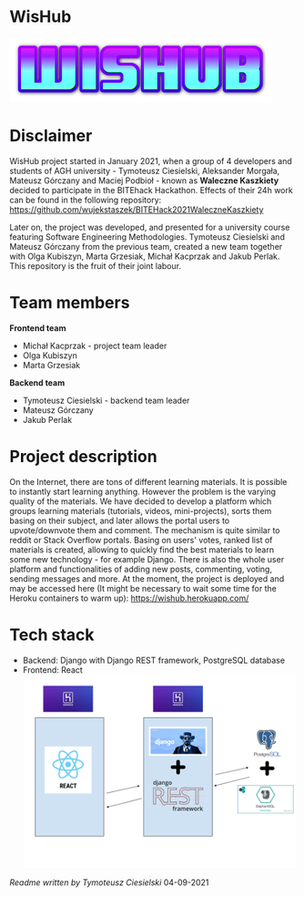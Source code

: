 # WisHub
![](client/src/icons/logo.png)

# Disclaimer
WisHub project started in January 2021, when a group of 4 developers and students of AGH university - Tymoteusz Ciesielski, Aleksander Morgała, Mateusz Górczany
and Maciej Podbioł - known as **Waleczne Kaszkiety** decided to participate in the BITEhack Hackathon.
Effects of their 24h work can be found in the following repository:
https://github.com/wujekstaszek/BITEHack2021WaleczneKaszkiety

Later on, the project was developed, and presented for a university course
featuring Software Engineering Methodologies.
Tymoteusz Ciesielski and Mateusz Górczany from the previous team, created a new team
together with Olga Kubiszyn, Marta Grzesiak, Michał Kacprzak and Jakub Perlak.
This repository is the fruit of their joint labour.

# Team members
**Frontend team**
- Michał Kacprzak - project team leader
- Olga Kubiszyn
- Marta Grzesiak

**Backend team**
- Tymoteusz Ciesielski - backend team leader
- Mateusz Górczany
- Jakub Perlak

# Project description
On the Internet, there are tons of different learning materials. It is possible to instantly start learning anything. However the problem is the varying quality of the materials.
We have decided to develop a platform which groups learning materials (tutorials, videos, mini-projects), sorts them basing on their subject, and later allows the portal users to upvote/downvote them and comment. The mechanism is quite similar to reddit or Stack Overflow portals.
Basing on users' votes, ranked list of materials is created, allowing to quickly find the best materials
to learn some new technology - for example Django.
There is also the whole user platform and functionalities of adding new posts, commenting, voting, sending messages and more.
At the moment, the project is deployed and may be accessed here (It might be necessary to wait some time for the Heroku containers to warm up):
https://wishub.herokuapp.com/

# Tech stack
- Backend: Django with Django REST framework, PostgreSQL database
- Frontend: React
![](Wishub-stack.png)


*Readme written by Tymoteusz Ciesielski*
04-09-2021
